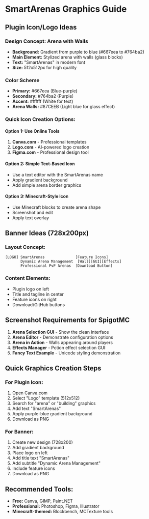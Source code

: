 # SmartArenas Graphics Guide

## Plugin Icon/Logo Ideas

### Design Concept: Arena with Walls
- **Background:** Gradient from purple to blue (#667eea to #764ba2)
- **Main Element:** Stylized arena with walls (glass blocks)
- **Text:** "SmartArenas" in modern font
- **Size:** 512x512px for high quality

### Color Scheme
- **Primary:** #667eea (Blue-purple)
- **Secondary:** #764ba2 (Purple)
- **Accent:** #ffffff (White for text)
- **Arena Walls:** #87CEEB (Light blue for glass effect)

### Quick Icon Creation Options:

#### Option 1: Use Online Tools
1. **Canva.com** - Professional templates
2. **Logo.com** - AI-powered logo creation
3. **Figma.com** - Professional design tool

#### Option 2: Simple Text-Based Icon
- Use a text editor with the SmartArenas name
- Apply gradient background
- Add simple arena border graphics

#### Option 3: Minecraft-Style Icon
- Use Minecraft blocks to create arena shape
- Screenshot and edit
- Apply text overlay

## Banner Ideas (728x200px)

### Layout Concept:
```
[LOGO] SmartArenas              [Feature Icons]
       Dynamic Arena Management  [Wall][GUI][Effects]
       Professional PvP Arenas  [Download Button]
```

### Content Elements:
- Plugin logo on left
- Title and tagline in center
- Feature icons on right
- Download/GitHub buttons

## Screenshot Requirements for SpigotMC

1. **Arena Selection GUI** - Show the clean interface
2. **Arena Editor** - Demonstrate configuration options
3. **Arena in Action** - Walls appearing around players
4. **Effects Manager** - Potion effect selection GUI
5. **Fancy Text Example** - Unicode styling demonstration

## Quick Graphics Creation Steps

### For Plugin Icon:
1. Open Canva.com
2. Select "Logo" template (512x512)
3. Search for "arena" or "building" graphics
4. Add text "SmartArenas"
5. Apply purple-blue gradient background
6. Download as PNG

### For Banner:
1. Create new design (728x200)
2. Add gradient background
3. Place logo on left
4. Add title text "SmartArenas"
5. Add subtitle "Dynamic Arena Management"
6. Include feature icons
7. Download as PNG

## Recommended Tools:
- **Free:** Canva, GIMP, Paint.NET
- **Professional:** Photoshop, Figma, Illustrator
- **Minecraft-themed:** Blockbench, MCTexture tools